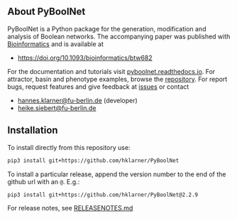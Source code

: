 

## About PyBoolNet
PyBoolNet is a Python package for the generation, modification and analysis of Boolean networks.
The accompanying paper was published with [Bioinformatics](https://academic.oup.com/bioinformatics) and is available at

 * https://doi.org/10.1093/bioinformatics/btw682

For the documentation and tutorials visit [pyboolnet.readthedocs.io](https://pyboolnet.readthedocs.io/).
For attractor, basin and phenotype examples, browse the [repository](https://github.com/hklarner/PyBoolNet/tree/master/PyBoolNet/Repository).
For report bugs, request features and give feedback at [issues](http://github.com/hklarner/PyBoolNet/issues) or contact

 * hannes.klarner@fu-berlin.de (developer)
 * heike.siebert@fu-berlin.de


## Installation
To install directly from this repository use:

```bash 
pip3 install git+https://github.com/hklarner/PyBoolNet
```
To install a particular release, append the version number to the end of the github url with an `@`. E.g.: 

```bash 
pip3 install git+https://github.com/hklarner/PyBoolNet@2.2.9
```

For release notes, see [RELEASENOTES.md](https://github.com/hklarner/PyBoolNet/blob/master/RELEASENOTES.md)
